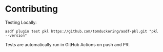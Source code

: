 # Contributing

Testing Locally:

```shell
asdf plugin test pkl https://github.com/tomduckering/asdf-pkl.git "pkl --version"
```

Tests are automatically run in GitHub Actions on push and PR.
